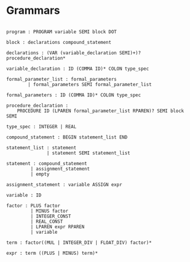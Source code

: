 <!--
 * @Author       : Daniel_Elendeer
 * @Date         : 2020-11-14 09:06:48
 * @LastEditors  : Daniel_Elendeer
 * @LastEditTime : 2021-03-24 16:54:08
 * @Description  :
-->

# Grammars

```note

program : PROGRAM variable SEMI block DOT

block : declarations compound_statement

declarations : (VAR (variable_declaration SEMI)+)? procedure_declaration*

variable_declaration : ID (COMMA ID)* COLON type_spec

formal_parameter_list : formal_parameters
        | formal_parameters SEMI formal_parameter_list

formal_parameters : ID (COMMA ID)* COLON type_spec

procedure_declaration :
    PROCEDURE ID (LPAREN formal_parameter_list RPAREN)? SEMI block SEMI

type_spec : INTEGER | REAL

compound_statement : BEGIN statement_list END

statement_list : statement
               | statement SEMI statement_list

statement : compound_statement
         | assignment_statement
         | empty

assignment_statement : variable ASSIGN expr

variable : ID

factor : PLUS factor
         | MINUS factor
         | INTEGER_CONST
         | REAL_CONST
         | LPAREN expr RPAREN
         | variable

term : factor((MUL | INTEGER_DIV | FLOAT_DIV) factor)*

expr : term ((PLUS | MINUS) term)*

```
